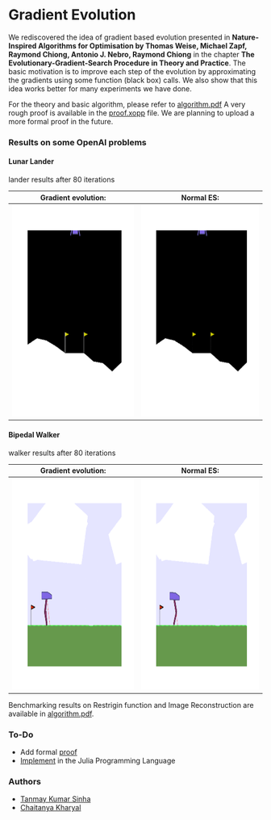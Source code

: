 # Gradient Evolution

We rediscovered the idea of gradient based evolution presented in **Nature-Inspired Algorithms for Optimisation by Thomas Weise, Michael Zapf, Raymond Chiong, Antonio J. Nebro, Raymond Chiong** in the chapter **The Evolutionary-Gradient-Search Procedure in Theory and Practice**. The basic motivation is to improve each step of the evolution by approximating the gradients using some function (black box) calls. We also show that this idea works better for many experiments we have done.

For the theory and basic algorithm, please refer to [algorithm.pdf](algorithm.pdf)
A very rough proof is available in the [proof.xopp](proof.xopp) file. We are planning to upload a more formal proof in the future.

### Results on some OpenAI problems

#### Lunar Lander

lander results after 80 iterations

| Gradient evolution: | Normal ES: |
| :---: | :---: |
| <img src="gifs/lander_ours.gif" width="420" height="420" /> | <img src="gifs/lander_random.gif" width="420" height="420" /> |


#### Bipedal Walker

walker results after 80 iterations

| Gradient evolution: | Normal ES: |
| :---: | :---: |
| <img src="gifs/walker_ours.gif" width="420" height="420" /> | <img src="gifs/walker_random.gif" width="420" height="420" /> |
                                                 

Benchmarking results on Restrigin function and Image Reconstruction are available in [algorithm.pdf](algorithm.pdf).

### To-Do
- Add formal [proof](proof.xopp)
- [Implement](julia/image_reconstruction.jl) in the Julia Programming Language

### Authors
- [Tanmay Kumar Sinha](https://github.com/Tanmay-Kumar-Sinha)
- [Chaitanya Kharyal](https://github.com/Kharyal)
